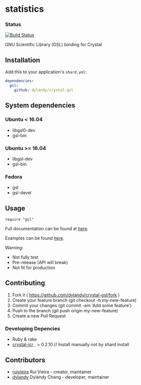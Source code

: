 # statistics

### Status
[![Build Status](https://travis-ci.org/ruivieira/crystal-gsl.svg?branch=master)](https://travis-ci.org/ruivieira/crystal-gsl.svg?branch=master)

GNU Scientific Library (GSL) binding for Crystal

## Installation


Add this to your application's `shard.yml`:

```yaml
dependencies:
  gsl:
    github: dylandy/crystal-gsl
```
## System dependencies

### Ubuntu < 16.04 

* libgsl0-dev 
* gsl-bin

### Ubuntu >= 16.04

* libgsl-dev
* gsl-bin

### Fedora

* gsl
* gsl-devel

## Usage


```crystal
require "gsl"
```

Full documentation can be found at [here](https://ruivieira.github.io/crystal-gsl/).

Examples can be found [here](https://ruivieira.github.io/projects/crystal-gsl/regressions/).

Warning:

- Not fully test
- Pre-release (API will break)
- Not fit for production



## Contributing

1. Fork it ( https://github.com/dylandy/crystal-gsl/fork )
2. Create your feature branch (git checkout -b my-new-feature)
3. Commit your changes (git commit -am 'Add some feature')
4. Push to the branch (git push origin my-new-feature)
5. Create a new Pull Request

### Developing Depencies

* Ruby & rake
* [crystal-icr](https://github.com/greyblake/crystal-icr) , > 0.2.10 // Install manually not by shard install


## Contributors

- [ruivieira](https://github.com/ruivieira) Rui Vieira - creator, maintainer
- [dylandy](https://github.com/dylandy) Dylandy Chang - developer, maintainer
